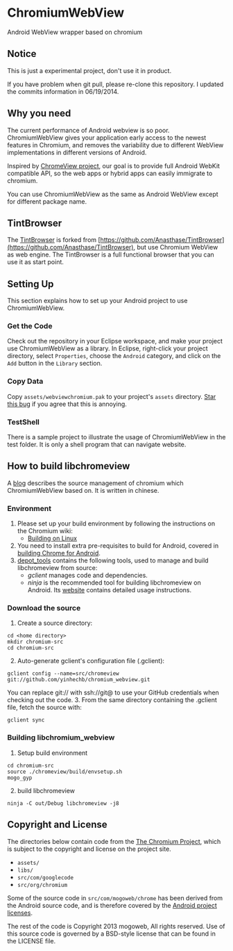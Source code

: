 ChromiumWebView
================

Android WebView wrapper based on chromium

## Notice

This is just a experimental project, don't use it in product.

If you have problem when git pull, please re-clone this repository. I updated the commits information in 06/19/2014.

## Why you need

The current performance of Android webview is so poor. ChromiumWebView gives your 
application early access to the newest features in Chromium, and removes the
variability due to different WebView implementations in different versions of
Android.

Inspired by [ChromeView project](https://github.com/pwnall/chromeview), our 
goal is to provide full Android WebKit compatible API, so the web apps or 
hybrid apps can easily immigrate to chromium. 

You can use ChromiumWebView as the same as Android WebView except for different
package name.

## TintBrowser

The [TintBrowser](https://github.com/mogoweb/TintBrowser) is forked from [https://github.com/Anasthase/TintBrowser](https://github.com/Anasthase/TintBrowser), but use Chromium WebView as web engine. The TintBrowser is a full functional browser that you can use it as start point.

## Setting Up

This section explains how to set up your Android project to use ChromiumWebView.

### Get the Code

Check out the repository in your Eclipse workspace, and make your project use 
ChromiumWebView as a library. In Eclipse, right-click your project directory, 
select `Properties`, choose the `Android` category, and click on the `Add` button 
in the `Library` section.

### Copy Data

Copy `assets/webviewchromium.pak` to your project's `assets` directory. [Star 
this bug](https://code.google.com/p/android/issues/detail?id=35748) if you 
agree that this is annoying.

### TestShell

There is a sample project to illustrate the usage of ChromiumWebView
in the test folder. It is only a shell program that can navigate website.

## How to build libchromeview

A [blog](http://mogoweb.github.io/blog/2014/06/19/about-source-management-of-chromium-webview/) describes the source management of chromium which ChromiumWebView based on. It is written in chinese.

### Environment

1. Please set up your build environment by following the instructions on the Chromium wiki:
    * [Building on Linux](http://code.google.com/p/chromium/wiki/LinuxBuildInstructionsPrerequisites)
2. You need to install extra pre-requisites to build for Android, covered in [building Chrome for Android](http://code.google.com/p/chromium/wiki/AndroidBuildInstructions#Install_prerequisites).
3. [depot_tools](http://www.chromium.org/developers/how-tos/install-depot-tools) contains the following tools, used to manage and build libchromeview from source:
   * *gclient* manages code and dependencies.
   * *ninja* is the recommended tool for building libchromeview on Android. Its [website](http://code.google.com/p/chromium/wiki/NinjaBuild) contains detailed usage instructions.

### Download the source

1. Create a source directory:
 
 ```
 cd <home directory>
 mkdir chromium-src
 cd chromium-src
 ```
2. Auto-generate gclient's configuration file (.gclient):
 
 ```
 gclient config --name=src/chromeview git://github.com/yinhechb/chromium_webview.git
 ```
 You can replace git:// with ssh://git@ to use your GitHub credentials when checking out the code.
3. From the same directory containing the .gclient file, fetch the source with:
 
 ```
 gclient sync
 ```

### Building libchromium_webview

1. Setup build environment
 
 ```
 cd chromium-src
 source ./chromeview/build/envsetup.sh
 mogo_gyp
 ```
2. build libchromeview
 
 ```
 ninja -C out/Debug libchromeview -j8
 ```

## Copyright and License

The directories below contain code from the
[The Chromium Project](http://www.chromium.org/), which is subject to the
copyright and license on the project site.

* `assets/`
* `libs/`
* `src/com/googlecode`
* `src/org/chromium`

Some of the source code in `src/com/mogoweb/chrome` has been derived from the
Android source code, and is therefore covered by the
[Android project licenses](http://source.android.com/source/licenses.html).

The rest of the code is Copyright 2013 mogoweb, All rights reserved. Use of 
this source code is governed by a BSD-style license that can be found in the LICENSE file.
